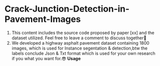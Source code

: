 # Crack-Junction-Detection-in-Pavement-Images
1. This content includes the source code proposed by paper [xx] and the dataset utilized. Feel free to leave a comment to discuss together🤠
2. We developed a highway asphalt pavement dataset containing 1800 images, which is used for Instance segentation & detection,btw the labels conclude Json & Txt format which is used for your own research if you what you want for.😎
**Usage**
